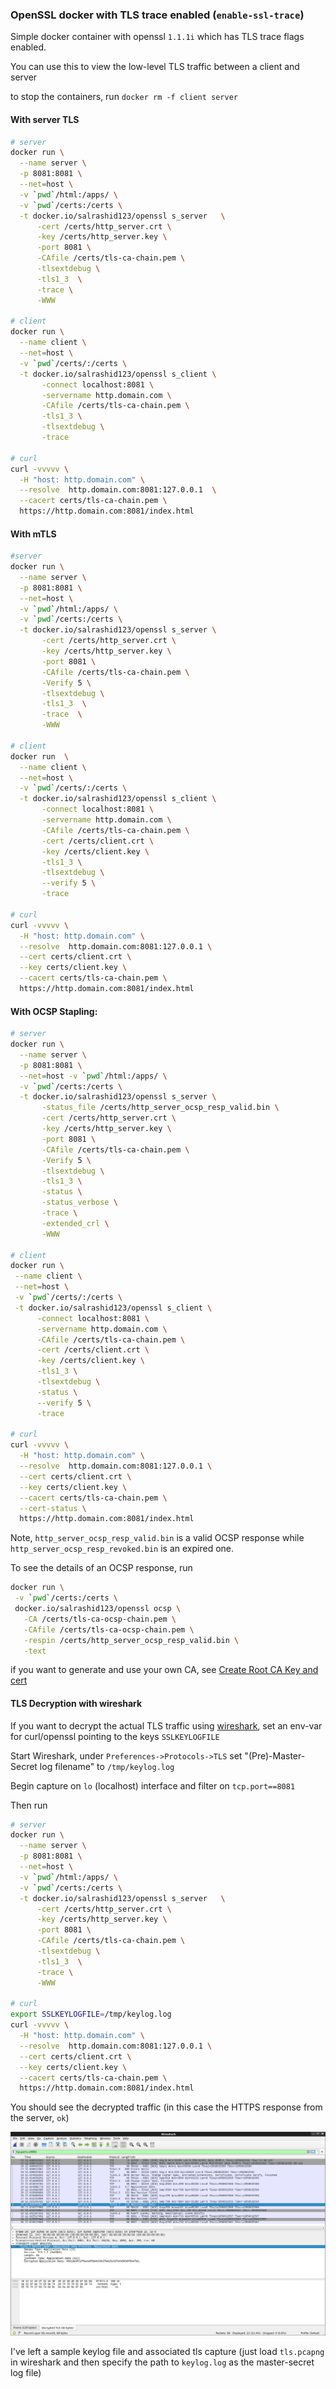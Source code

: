 ### OpenSSL docker with TLS trace enabled (`enable-ssl-trace`)


Simple docker container with openssl `1.1.1i` which has TLS trace flags enabled.

You can use this to view the low-level TLS traffic between a client and server

to stop the containers, run `docker rm -f client server`

#### With server TLS

```bash
# server
docker run \
  --name server \
  -p 8081:8081 \
  --net=host \
  -v `pwd`/html:/apps/ \
  -v `pwd`/certs:/certs \
  -t docker.io/salrashid123/openssl s_server   \
      -cert /certs/http_server.crt \
      -key /certs/http_server.key \
      -port 8081 \
      -CAfile /certs/tls-ca-chain.pem \
      -tlsextdebug \
      -tls1_3  \
      -trace \
      -WWW

# client
docker run \
  --name client \
  --net=host \
  -v `pwd`/certs/:/certs \
  -t docker.io/salrashid123/openssl s_client \
       -connect localhost:8081 \
       -servername http.domain.com \
       -CAfile /certs/tls-ca-chain.pem \
       -tls1_3 \
       -tlsextdebug \
       -trace

# curl
curl -vvvvv \
  -H "host: http.domain.com" \
  --resolve  http.domain.com:8081:127.0.0.1  \
  --cacert certs/tls-ca-chain.pem \
  https://http.domain.com:8081/index.html
```


#### With mTLS

```bash
#server
docker run \
  --name server \
  -p 8081:8081 \
  --net=host \
  -v `pwd`/html:/apps/ \
  -v `pwd`/certs:/certs \
  -t docker.io/salrashid123/openssl s_server \
       -cert /certs/http_server.crt \
       -key /certs/http_server.key \
       -port 8081 \
       -CAfile /certs/tls-ca-chain.pem \
       -Verify 5 \
       -tlsextdebug \
       -tls1_3  \
       -trace  \
       -WWW

# client
docker run  \
  --name client \
  --net=host \
  -v `pwd`/certs/:/certs \
  -t docker.io/salrashid123/openssl s_client \
       -connect localhost:8081 \
       -servername http.domain.com \
       -CAfile /certs/tls-ca-chain.pem \
       -cert /certs/client.crt \
       -key /certs/client.key \
       -tls1_3 \
       -tlsextdebug \
       --verify 5 \
       -trace

# curl
curl -vvvvv \
  -H "host: http.domain.com" \
  --resolve  http.domain.com:8081:127.0.0.1 \
  --cert certs/client.crt \
  --key certs/client.key \
  --cacert certs/tls-ca-chain.pem \
  https://http.domain.com:8081/index.html
```


#### With OCSP Stapling:

```bash
# server
docker run \
  --name server \
  -p 8081:8081 \
  --net=host -v `pwd`/html:/apps/ \
  -v `pwd`/certs:/certs \
  -t docker.io/salrashid123/openssl s_server \
       -status_file /certs/http_server_ocsp_resp_valid.bin \
       -cert /certs/http_server.crt \
       -key /certs/http_server.key \
       -port 8081 \
       -CAfile /certs/tls-ca-chain.pem \
       -Verify 5 \
       -tlsextdebug \
       -tls1_3 \
       -status \
       -status_verbose \
       -trace \
       -extended_crl \
       -WWW

# client
docker run \
 --name client \
 --net=host \
 -v `pwd`/certs/:/certs \
 -t docker.io/salrashid123/openssl s_client \
      -connect localhost:8081 \
      -servername http.domain.com \
      -CAfile /certs/tls-ca-chain.pem \
      -cert /certs/client.crt \
      -key /certs/client.key \
      -tls1_3 \
      -tlsextdebug \
      -status \
      --verify 5 \
      -trace

# curl
curl -vvvvv \
  -H "host: http.domain.com" \
  --resolve  http.domain.com:8081:127.0.0.1 \
  --cert certs/client.crt \
  --key certs/client.key \
  --cacert certs/tls-ca-chain.pem \
  --cert-status \
  https://http.domain.com:8081/index.html

```


Note, `http_server_ocsp_resp_valid.bin` is a valid OCSP response while `http_server_ocsp_resp_revoked.bin` is an expired one.


To see the details of an OCSP response, run
```bash
docker run \
 -v `pwd`/certs:/certs \
 docker.io/salrashid123/openssl ocsp \
   -CA /certs/tls-ca-ocsp-chain.pem \
   -CAfile /certs/tls-ca-ocsp-chain.pem \
   -respin /certs/http_server_ocsp_resp_valid.bin \
   -text
```


if you want to generate and use your own CA, see [Create Root CA Key and cert](https://github.com/salrashid123/ca_scratchpad)


#### TLS Decryption with wireshark

If you want to decrypt the actual TLS traffic using [wireshark](https://www.wireshark.org/), set an env-var for curl/openssl pointing to the keys `SSLKEYLOGFILE` 

Start Wireshark, under `Preferences->Protocols->TLS` set "(Pre)-Master-Secret log filename" to `/tmp/keylog.log`

Begin capture on `lo` (localhost) interface and filter on `tcp.port==8081`


Then run 

```bash
# server
docker run \
  --name server \
  -p 8081:8081 \
  --net=host \
  -v `pwd`/html:/apps/ \
  -v `pwd`/certs:/certs \
  -t docker.io/salrashid123/openssl s_server   \
      -cert /certs/http_server.crt \
      -key /certs/http_server.key \
      -port 8081 \
      -CAfile /certs/tls-ca-chain.pem \
      -tlsextdebug \
      -tls1_3  \
      -trace \
      -WWW

# curl
export SSLKEYLOGFILE=/tmp/keylog.log
curl -vvvvv \
  -H "host: http.domain.com" \
  --resolve  http.domain.com:8081:127.0.0.1 \
  --cert certs/client.crt \
  --key certs/client.key \
  --cacert certs/tls-ca-chain.pem \
  https://http.domain.com:8081/index.html
```

You should see the decrypted traffic (in this case the HTTPS response from the server, `ok`)

![images/tls_decryption.png](images/tls_decryption.png)

I've left a sample keylog file and associated tls capture (just load `tls.pcapng` in wireshark and then specify the path to `keylog.log` as the master-secret log file)